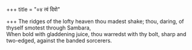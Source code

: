 +++
title = "०४ त्वं दिवो"

+++
The ridges of the lofty heaven thou madest shake; thou, daring, of thyself smotest through Sambara,  
     When bold with gladdening juice, thou warredst with thy bolt, sharp and two-edged, against the banded sorcerers.